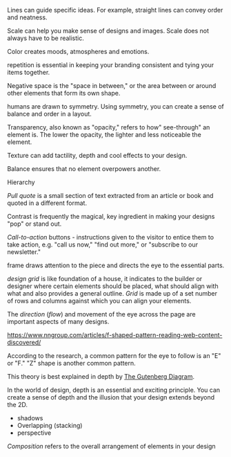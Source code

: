 Lines can guide specific ideas. For example, straight lines can convey order and neatness.

Scale can help you make sense of designs and images. Scale does not always have to be realistic.

Color creates moods, atmospheres and emotions.

repetition is essential in keeping your branding consistent and tying your items together.

Negative space is the "space in between," or the area between or around other elements that form its own shape.

humans are drawn to symmetry. Using symmetry, you can create a sense of balance and order in a layout.

Transparency, also known as "opacity," refers to how" see-through" an element is. The lower the opacity, the lighter and less noticeable the element.

Texture can add tactility, depth and cool effects to your design.

Balance ensures that no element overpowers another.

Hierarchy

*Pull quote* is a small section of text extracted from an article or book and quoted in a different format.

Contrast is frequently the magical, key ingredient in making your designs "pop" or stand out.

*Call-to-action* buttons - instructions given to the visitor to entice them to take action, e.g. "call us now," "find out more," or "subscribe to our newsletter."

frame draws attention to the piece and directs the eye to the essential parts.

*design grid* is like foundation of a house, it indicates to the builder or designer where certain elements should be placed, what should align with what and also provides a general outline. *Grid* is made up of a set number of rows and columns against which you can align your elements.

The *direction* (*flow*) and movement of the eye across the page are important aspects of many designs.

https://www.nngroup.com/articles/f-shaped-pattern-reading-web-content-discovered/

According to the research, a common pattern for the eye to follow is an "E" or "F."  "Z" shape is another common pattern.

This theory is best explained in depth by [The Gutenberg Diagram](https://3.7designs.co/blog/2009/01/03/the-gutenburg-diagram-in-design/).

In the world of design, depth is an essential and exciting principle. You can create a sense of depth and the illusion that your design extends beyond the 2D.
* shadows
* Overlapping (stacking)
* perspective

*Composition* refers to the overall arrangement of elements in your design

